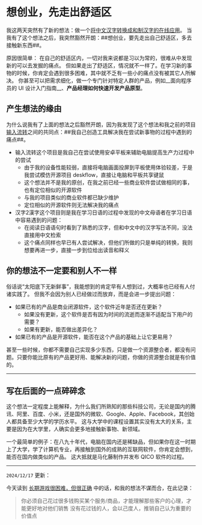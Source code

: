 # 想创业，先走出舒适区

我这两天突然有了新的想法：做一个[将中文汉字转换成和制汉字的在线应用](https://github.com/BHznJNs/hanzi2kanji)。
当我有了这个想法之后，我突然豁然开朗：##想创业，要先走出自己舒适区，多去接触新东西##。

原因很简单：
在自己的舒适区内，一切对我来说都是习以为常的，很难从中发现新的可以去发掘的痛点。
但如果走出了舒适区，情况就不一样了。在学习新的事物的时候，你肯定会遇到很多困难，其中就不乏有一些小的痛点没有被其它人所解决。
你甚至可以把需求细化，做一个专门针对特定人群的产品，例如__面向程序员的 UI 设计入门指南__、__产品经理如何快速开发产品原型__。

## 产生想法的缘由

为什么说我有了上面的想法之后豁然开朗，因为我发现了这个想法和我之前的项目[输入流转](https://github.com/BHznJNs/InputShare)之间的共同点：##我自己创造工具解决我在尝试新事物的过程中遇到的痛点##。
- 输入流转这个项目是我自己在尝试使用安卓平板来辅助电脑提高生产力过程中的尝试
  - 由于我的设备性能较弱，直接将电脑画面投屏到平板使用体验较差，于是我尝试模仿开源项目 deskflow，直接让电脑和平板共享键鼠
  - 这个想法并不是我的原创，在我之前已经一些商业软件尝试做相同的事，也有定位相似的开源软件
  - 与我的项目类似的商业软件都已缺少维护
  - 定位相似的开源软件则无法解决我的痛点
- 汉字2漢字这个项目则是我在学习日语的过程中发现的中文母语者在学习日语中容易遇到的问题：
  - 在阅读日语语句时看到了熟悉的汉字，但和中文中的汉字写法不同，没法直接用中文检索
  - 这个痛点同样也早已有人尝试解决，但他们所做的只是单纯的转换，我则想要再进一步，直接一步到位给出读音和释义

## 你的想法不一定要和别人不一样

俗话说“太阳底下无新鲜事”，我能想到的肯定早有人想到过，大概率也已经有人付诸实践了。
但我不会因为别人已经做过而放弃，而是会进一步提出问题：
- 如果已有的产品是商业闭源软件，这个软件近年是否还在更新？
  - 如果没有更新，这个软件是否有因为时间的流逝而逐渐不适配当下用户的需要？
  - 如果有更新，能否做出差异化？
- 如果已有的产品是开源软件，能否在这个产品的基础上让它更易用？

甚至一些时候，你都不需要自己实现多少东西，只是做一个资源整合者，都没有问题。只要你能比原有的产品更好用、能解决新的问题，你做的资源整合就是有价值的。

- - -

## 写在后面的一点碎碎念

这个想法一定程度上能解释，为什么我们所熟知的那些科技公司，无论是国内的腾讯、阿里、百度、小米，还是国外的微软、Google、Apple、Facebook，其创始人都具备至少大学的学历水平。
这与大学中的课程设置其实没有太大的关系，主要是因为在大学里，人确实会更多地接触新事物、新领域。

一个最简单的例子：在八九十年代，电脑在国内还是稀缺品，但如果你在这一时期上了大学，学了计算机专业，再接触到国外的成熟的互联网软件，你肯定会想到，能否在国内做类似的产品。
这大抵就是马化藤制作并发布 QICO 软件的过程。

- - -

``2024/12/17`` 更新：

今天读到 [长期游戏很困难，但很正确](https://quail.ink/hack-thinking/p/vol6-long-term-game-is-hard-but-right) 中的话，和我的想法不谋而合，在此记录：

> 你必须自己花过很多钱购买某个服务/商品，才能理解那些客户的心理，才能更好地对他们销售
> 没有花过钱的人，会以己度人，推销自己认为重要的价值点
